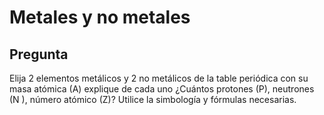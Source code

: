 # Metales y no metales

## Pregunta

Elija 2 elementos metálicos y 2 no metálicos de la table periódica con su masa atómica (A) explique de cada uno ¿Cuántos protones (P), neutrones (N ), número atómico (Z)? Utilice la simbología y fórmulas necesarias.

